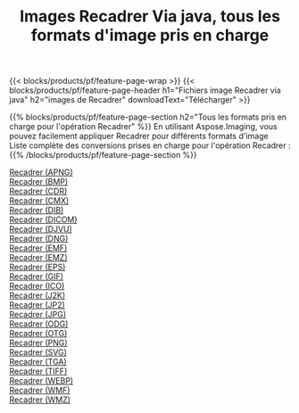 ﻿---
title: Images Recadrer Via java, tous les formats d'image pris en charge 
weight: 3920
url: /fr/java/crop 
lang: fr
langdirlevel: 2
locales: zh-hans,ja,it,ru,de,es,fr,nl,id,lt,pl,pt,vi,tr,ko,zh-hant,ar,hi,th,sv,cs,uk,he
description: En utilisant Aspose.Imaging, vous pouvez facilement Recadrer images Via java
---

{{< blocks/products/pf/feature-page-wrap >}}
{{< blocks/products/pf/feature-page-header h1="Fichiers image Recadrer via java" h2="images de Recadrer" downloadText="Télécharger" >}}


{{% blocks/products/pf/feature-page-section  h2="Tous les formats pris en charge pour l'opération Recadrer" %}}
En utilisant Aspose.Imaging, vous pouvez facilement appliquer Recadrer pour différents formats d'image
<br/>
Liste complète des conversions prises en charge pour l'opération Recadrer :
{{% /blocks/products/pf/feature-page-section %}}
<div class="container-fluid productfamilypage bg-gray">
    <div class="convertypes bg-gray agp-content section">
        <div class="container">
		<div class="row other-converters">
		    <div class='col-md-2 other-converter remove-lp remove-rp'><a href="/imaging/fr/java/crop/apng" >Recadrer (APNG)</a></div><div class='col-md-2 other-converter remove-lp remove-rp'><a href="/imaging/fr/java/crop/bmp" >Recadrer (BMP)</a></div><div class='col-md-2 other-converter remove-lp remove-rp'><a href="/imaging/fr/java/crop/cdr" >Recadrer (CDR)</a></div><div class='col-md-2 other-converter remove-lp remove-rp'><a href="/imaging/fr/java/crop/cmx" >Recadrer (CMX)</a></div><div class='col-md-2 other-converter remove-lp remove-rp'><a href="/imaging/fr/java/crop/dib" >Recadrer (DIB)</a></div><div class='col-md-2 other-converter remove-lp remove-rp'><a href="/imaging/fr/java/crop/dicom" >Recadrer (DICOM)</a></div><div class='col-md-2 other-converter remove-lp remove-rp'><a href="/imaging/fr/java/crop/djvu" >Recadrer (DJVU)</a></div><div class='col-md-2 other-converter remove-lp remove-rp'><a href="/imaging/fr/java/crop/dng" >Recadrer (DNG)</a></div><div class='col-md-2 other-converter remove-lp remove-rp'><a href="/imaging/fr/java/crop/emf" >Recadrer (EMF)</a></div><div class='col-md-2 other-converter remove-lp remove-rp'><a href="/imaging/fr/java/crop/emz" >Recadrer (EMZ)</a></div><div class='col-md-2 other-converter remove-lp remove-rp'><a href="/imaging/fr/java/crop/eps" >Recadrer (EPS)</a></div><div class='col-md-2 other-converter remove-lp remove-rp'><a href="/imaging/fr/java/crop/gif" >Recadrer (GIF)</a></div><div class='col-md-2 other-converter remove-lp remove-rp'><a href="/imaging/fr/java/crop/ico" >Recadrer (ICO)</a></div><div class='col-md-2 other-converter remove-lp remove-rp'><a href="/imaging/fr/java/crop/j2k" >Recadrer (J2K)</a></div><div class='col-md-2 other-converter remove-lp remove-rp'><a href="/imaging/fr/java/crop/jp2" >Recadrer (JP2)</a></div><div class='col-md-2 other-converter remove-lp remove-rp'><a href="/imaging/fr/java/crop/jpg" >Recadrer (JPG)</a></div><div class='col-md-2 other-converter remove-lp remove-rp'><a href="/imaging/fr/java/crop/odg" >Recadrer (ODG)</a></div><div class='col-md-2 other-converter remove-lp remove-rp'><a href="/imaging/fr/java/crop/otg" >Recadrer (OTG)</a></div><div class='col-md-2 other-converter remove-lp remove-rp'><a href="/imaging/fr/java/crop/png" >Recadrer (PNG)</a></div><div class='col-md-2 other-converter remove-lp remove-rp'><a href="/imaging/fr/java/crop/svg" >Recadrer (SVG)</a></div><div class='col-md-2 other-converter remove-lp remove-rp'><a href="/imaging/fr/java/crop/tga" >Recadrer (TGA)</a></div><div class='col-md-2 other-converter remove-lp remove-rp'><a href="/imaging/fr/java/crop/tiff" >Recadrer (TIFF)</a></div><div class='col-md-2 other-converter remove-lp remove-rp'><a href="/imaging/fr/java/crop/webp" >Recadrer (WEBP)</a></div><div class='col-md-2 other-converter remove-lp remove-rp'><a href="/imaging/fr/java/crop/wmf" >Recadrer (WMF)</a></div><div class='col-md-2 other-converter remove-lp remove-rp'><a href="/imaging/fr/java/crop/wmz" >Recadrer (WMZ)</a></div>
                </div>
        </div>
    </div>
</div>
<br/>
